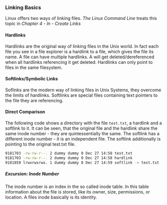 ### Linking Basics

Linux offers two ways of linking files. *The Linux Command Line* treats this topic in *Chapter 4 - ln - Create Links*

#### Hardlinks
Hardlinks are the original way of linking files in the Unix world. In fact each file you see in a file explorer is a hardlink to a file, which gives the file its name. A file can have multiple hardlinks. A will get deleted/dereferenced when all hardlinks referencing it get deleted. Hardlinks can only point to files in the same filesystem.

#### Softlinks/Symbolic Links

Soflinks are the modern way of linking files in Unix Systems, they overcome the limits of hardlinks. Softlinks are special files containing text pointers to the file they are referencing.

#### Direct Comparison

The following code shows a directory with the file `test.txt`, a hardlink and a softlink to it.
It can be seen, that the original file and the hardlink share the same inode number - they are quintessentially the same. The softlink has a different inode number - it is an independent file. The softlink additionally is pointing to the original test.txt file. 

~~~~~bash
9181703 -rw-rw-r--. 2 dummy dummy 0 Dec 27 14:58 test.txt
9181703 -rw-rw-r--. 2 dummy dummy 0 Dec 27 14:58 hardlink
9181859 lrwxrwxrwx. 1 dummy dummy 8 Dec 27 14:59 softlink -> test.txt
~~~~~

##### Excursion: Inode Number
The inode number is an index in the so called inode table. In this table information about the file is stored, like its owner, size, permissions, or location. A files inode basically is its identity.